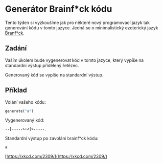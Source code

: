 # Generátor Brainf*ck kódu

Tento týden si vyzkoušíme jak pro některé nový programovací jazyk tak generování kódu v tomto jazyce. Jedná se o minimalistický ezoterický jazyk [Branf*ck](https://en.wikipedia.org/wiki/Brainfuck).

## Zadání

Vaším úkolem bude vygenerovat kód v tomto jazyce, který vypíše na standardní výstup přidělený řetězec.

Generovaný kód se vypíše na standardní výstup.

## Příklad

Volání vašeho kódu:

```python
generate("a")
```

Vygenerovaný kód:

```
--[----->+<]>-----.
```

Standardní výstup po zavolání brainf*ck kódu:

```
a
```

[https://xkcd.com/2309/](https://xkcd.com/2309/)
